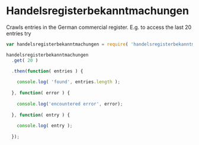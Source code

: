 # Handelsregisterbekanntmachungen

Crawls entries in the German commercial register.
E.g. to access the last 20 entries try

```javascript
var handelsregisterbekanntmachungen = require( 'handelsregisterbekanntmachungen' );

handelsregisterbekanntmachungen
  .get( 20 )

  .then(function( entries ) {
  
    console.log( 'found', entries.length );
    
  }, function( error ) {
  
    console.log('encountered error', error);
    
  }, function( entry ) {
  
    console.log( entry );
    
  });
```
